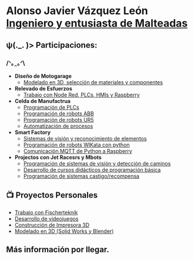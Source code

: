 <h1>Alonso Javier Vázquez León <br/><a href="https://github.com/McSpankies">Ingeniero y entusiasta de Malteadas</a>

<h2> ψ(._. )> Participaciones:</h2>
<h3> /ᐠ｡ꞈ｡ᐟ\</h3>
  
- <b>Diseño de Motogarage</b>
  - [Modelado en 3D, selección de materiales y componentes](https://github.com/McSpankies)
- <b>Relevado de Esfuerzos</b>
  - [Trabajo con Node Red, PLCs, HMIs y Raspberry](https://github.com/McSpankies)
- <b>Celda de Manufactrua</b>
  - [Programación de PLCs](https://github.com/McSpankies)
  - [Programación de robots ABB](https://github.com/McSpankies)
  - [Programación de robots UR5](https://github.com/McSpankies)
  - [Automatización de procesos](https://github.com/McSpankies)
- <b>Smart Factory</b>
  - [Sistemas de visión y reconocimiento de elementos](https://github.com/McSpankies)
  - [Programación de robots WlKata con python](https://github.com/McSpankies)
  - [Comunicación MQTT de Python a Raspberry](https://github.com/McSpankies)
- <b>Projectos con Jet Racesrs y Mbots</b>
  - [Programación de sistemas de visión y detección de caminos](https://github.com/McSpankies)
  - [Desarrollo de cursos didácticos de programación básica](https://github.com/McSpankies)
  - [Programación de sistemas castigo/recompensa](https://github.com/McSpankies)

<h2>📺 Proyectos Personales</h2>

- [Trabajo con Fischerteknik](https://www.youtube.com/watch?v=a83ASGn_V_s)
- [Desarrollo de videojuegos](https://www.youtube.com/watch?v=uHy3oM7NnoU)
- [Construcción de Impresora 3D](https://www.youtube.com/watch?v=N-L9hklSlNk)
- [Modelado en 3D (Solid Works y Blender)](https://www.youtube.com/watch?v=OfvdQeh79s0)

<h2> Más información por llegar.</h2>
<!--
